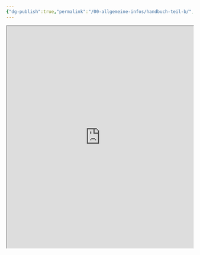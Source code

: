 ```yaml
---
{"dg-publish":true,"permalink":"/00-allgemeine-infos/handbuch-teil-b/","noteIcon":""}
---
```


<iframe src="https://docs.google.com/viewer?url=https://raw.githubusercontent.com/bbk-bbw/unterlagen/main/pdf/handbuch-betriebliche-grundbildung-teil-B.pdf&embedded=true" width="100%" height="600px"></iframe>